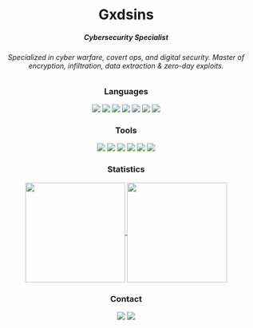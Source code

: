 <h1 align="center">Gxdsins</h1>
<div align="center">
  <h5>Cybersecurity Specialist</h5>
  <h6>Specialized in cyber warfare, covert ops, and digital security. Master of encryption, infiltration, data extraction & zero-day exploits.</h6>
</div>
<div align="center">
  <h3>Languages</h3>
  <img src="https://svgl-badge.vercel.app/api/Language/C?theme=dark"/>
  <img src="https://svgl-badge.vercel.app/api/Language/C%2B%2B?theme=dark"/>
  <img src="https://svgl-badge.vercel.app/api/Language/Python?theme=dark"/>
  <img src="https://svgl-badge.vercel.app/api/Language/JavaScript?theme=dark"/>
  <img src="https://svgl-badge.vercel.app/api/Language/Assembly%20language?theme=dark"/>
  <img src="https://svgl-badge.vercel.app/api/Language/Rust?theme=dark"/>
  <img src="https://svgl-badge.vercel.app/api/Language/Shell%20Scripting?theme=dark"/>
</div>
<div align="center">
  <h3>Tools</h3>
  <img src="https://svgl-badge.vercel.app/api/Software/Visual%20Studio%20Code?theme=dark"/>
  <img src="https://svgl-badge.vercel.app/api/Software/Git?theme=dark"/>
  <img src="https://svgl-badge.vercel.app/api/Software/Github?theme=dark"/>
  <img src="https://svgl-badge.vercel.app/api/Software/Wireshark?theme=dark"/>
  <img src="https://svgl-badge.vercel.app/api/Software/Nmap?theme=dark"/>
  <img src="https://svgl-badge.vercel.app/api/Software/Kali%20Linux?theme=dark"/>
</div>
<div align="center">
  <h3>Statistics</h3>
  <a href="https://github.com/anuraghazra/github-readme-stats">
    <img height=200 align="center" src="https://github-readme-stats.vercel.app/api?username=Gxdsins&theme=github_dark&show_icons=true" />
  </a>
  <a href="https://github.com/anuraghazra/github-readme-stats">
    <img height=200 align="center" src="https://github-readme-stats.vercel.app/api/top-langs?username=Gxdsins&theme=github_dark&show_icons=false&card_width=350" />
  </a>
</div>
<div align="center">
  <h3>Contact</h3>
  <a href="https://discord.gg/B9MkNYrG"><img src="https://svgl-badge.vercel.app/api/Software/Discord?theme=dark"></a>
  <a href="https://github.com/Gxdsins"><img src="https://svgl-badge.vercel.app/api/Software/Github?theme=dark"></a>
</div>
<img height=15 align="right" src="https://komarev.com/ghpvc/?username=Gxdsins&abbreviated=true" />
